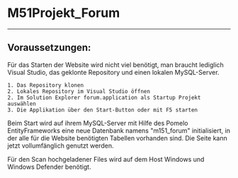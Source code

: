 # M51Projekt_Forum
***
## Voraussetzungen:
Für das Starten der Website wird nicht viel benötigt, man braucht lediglich Visual Studio, 
das geklonte Repository und einen lokalen MySQL-Server.

	1. Das Repository klonen
	2. Lokales Repository im Visual Studio öffnen
	2. Im Solution Explorer forum.application als Startup Projekt auswählen
	3. Die Applikation über den Start-Button oder mit F5 starten
	
Beim Start wird auf ihrem MySQL-Server mit Hilfe des Pomelo EntityFrameworks eine neue Datenbank 
namens "m151_forum" initialisiert, in der alle für die Website benötigten Tabellen vorhanden sind.
Die Seite kann jetzt vollumfänglich genutzt werden.

Für den Scan hochgeladener Files wird auf dem Host Windows und Windows Defender benötigt. 
